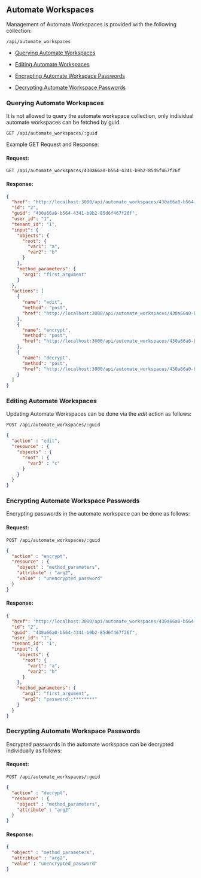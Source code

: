 ---
---

## Automate Workspaces

Management of Automate Workspaces is provided with the following
collection:

``` data
/api/automate_workspaces
```

  - [Querying Automate Workspaces](#querying-automate-workspaces)

  - [Editing Automate Workspaces](#editing-automate-workspaces)

  - [Encrypting Automate Workspace
    Passwords](#encrypting-automate-workspace-passwords)

  - [Decrypting Automate Workspace
    Passwords](#decrypting-automate-workspace-passwords)

### Querying Automate Workspaces

It is not allowed to query the automate workspace collection, only
individual automate workspaces can be fetched by guid.

    GET /api/automate_workspaces/:guid

Example GET Request and Response:

#### Request:

    GET /api/automate_workspaces/430a66a0-b564-4341-b9b2-85d6f467f26f

#### Response:

``` json
{
  "href": "http://localhost:3000/api/automate_workspaces/430a66a0-b564-4341-b9b2-85d6f467f26f",
  "id": "2",
  "guid": "430a66a0-b564-4341-b9b2-85d6f467f26f",
  "user_id": "1",
  "tenant_id": "1",
  "input": {
    "objects": {
      "root": {
        "var1": "a",
        "var2": "b"
      }
    },
    "method_parameters": {
      "arg1": "first_argument"
    }
  },
  "actions": [
    {
      "name": "edit",
      "method": "post",
      "href": "http://localhost:3000/api/automate_workspaces/430a66a0-b564-4341-b9b2-85d6f467f26f"
    },
    {
      "name": "encrypt",
      "method": "post",
      "href": "http://localhost:3000/api/automate_workspaces/430a66a0-b564-4341-b9b2-85d6f467f26f"
    },
    {
      "name": "decrypt",
      "method": "post",
      "href": "http://localhost:3000/api/automate_workspaces/430a66a0-b564-4341-b9b2-85d6f467f26f"
    }
  ]
}
```

### Editing Automate Workspaces

Updating Automate Workspaces can be done via the *edit* action as
follows:

``` data
POST /api/automate_workspaces/:guid
```

``` json
{
  "action" : "edit",
  "resource" : {
    "objects" : {
      "root" : {
        "var3" : "c"
      }
    }
  }
}
```

### Encrypting Automate Workspace Passwords

Encrypting passwords in the automate workspace can be done as follows:

#### Request:

``` data
POST /api/automate_workspaces/:guid
```

``` json
{
  "action" : "encrypt",
  "resource" : {
    "object" : "method_parameters",
    "attribute" : "arg2",
    "value" : "unencrypted_password"
  }
}
```

#### Response:

``` json
{
  "href": "http://localhost:3000/api/automate_workspaces/430a66a0-b564-4341-b9b2-85d6f467f26f",
  "id": "2",
  "guid": "430a66a0-b564-4341-b9b2-85d6f467f26f",
  "user_id": "1",
  "tenant_id": "1",
  "input": {
    "objects": {
      "root": {
        "var1": "a",
        "var2": "b"
      }
    },
    "method_parameters": {
      "arg1": "first_argument",
      "arg2": "password::********"
    }
  }
}
```

### Decrypting Automate Workspace Passwords

Encrypted passwords in the automate workspace can be decrypted
individually as follows:

#### Request:

``` data
POST /api/automate_workspaces/:guid
```

``` json
{
  "action" : "decrypt",
  "resource" : {
    "object" : "method_parameters",
    "attribute" : "arg2"
  }
}
```

#### Response:

``` json
{
  "object" : "method_parameters",
  "attribtue" : "arg2",
  "value" : "unencrypted_password"
}
```
